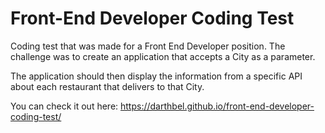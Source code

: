 # Front-End Developer Coding Test

Coding test that was made for a Front End Developer position. The challenge was to create an application that accepts a City as a parameter. 

The application should then display the information from a specific API about each restaurant that delivers to that City.

You can check it out here: https://darthbel.github.io/front-end-developer-coding-test/
